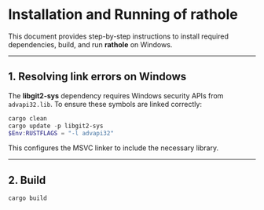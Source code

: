 # Installation and Running of rathole

This document provides step-by-step instructions to install required dependencies, build, and run **rathole** on Windows.

---

## 1. Resolving link errors on Windows

The **libgit2-sys** dependency requires Windows security APIs from `advapi32.lib`. To ensure these symbols are linked correctly:

```powershell
cargo clean
cargo update -p libgit2-sys
$Env:RUSTFLAGS = "-l advapi32"
```

This configures the MSVC linker to include the necessary library.

---

## 2. Build

```bash
cargo build 
```

